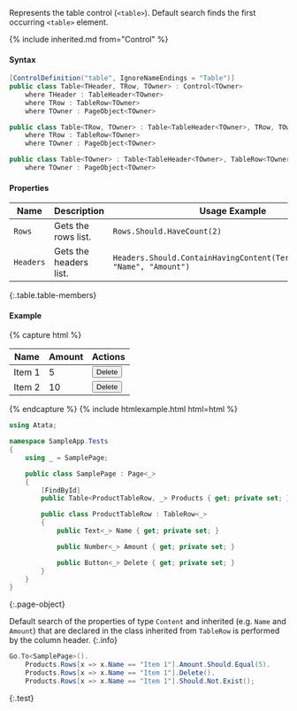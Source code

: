 Represents the table control (`<table>`). Default search finds the first occurring `<table>` element.

{% include inherited.md from="Control" %}

#### Syntax

```cs
[ControlDefinition("table", IgnoreNameEndings = "Table")]
public class Table<THeader, TRow, TOwner> : Control<TOwner>
    where THeader : TableHeader<TOwner>
    where TRow : TableRow<TOwner>
    where TOwner : PageObject<TOwner>
```
```cs
public class Table<TRow, TOwner> : Table<TableHeader<TOwner>, TRow, TOwner>
    where TRow : TableRow<TOwner>
    where TOwner : PageObject<TOwner>
```
```cs
public class Table<TOwner> : Table<TableHeader<TOwner>, TableRow<TOwner>, TOwner>
    where TOwner : PageObject<TOwner>
```

#### Properties

Name | Description | Usage Example
---- | ----------- | -------------
`Rows` | Gets the rows list. | `Rows.Should.HaveCount(2)`
`Headers` | Gets the headers list. | `Headers.Should.ContainHavingContent(TermMatch.Equals, "Name", "Amount")`
{:.table.table-members}

#### Example

{% capture html %}
<table id="products" class="table">
    <thead>
        <tr>
            <th>Name</th>
            <th>Amount</th>
            <th>Actions</th>
        </tr>
    </thead>
    <tbody>
        <tr>
            <td>Item 1</td>
            <td>5</td>
            <td><button>Delete</button></td>
        </tr>
        <tr>
            <td>Item 2</td>
            <td>10</td>
            <td><button>Delete</button></td>
        </tr>
    </tbody>
</table>
{% endcapture %}
{% include htmlexample.html html=html %}

```cs
using Atata;

namespace SampleApp.Tests
{
    using _ = SamplePage;

    public class SamplePage : Page<_>
    {
        [FindById]
        public Table<ProductTableRow, _> Products { get; private set; }

        public class ProductTableRow : TableRow<_>
        {
            public Text<_> Name { get; private set; }

            public Number<_> Amount { get; private set; }

            public Button<_> Delete { get; private set; }
        }
    }
}
```
{:.page-object}

Default search of the properties of type `Content` and inherited (e.g. `Name` and `Amount`) that are declared in the class inherited from `TableRow` is performed by the column header.
{:.info}

``` cs
Go.To<SamplePage>().
    Products.Rows[x => x.Name == "Item 1"].Amount.Should.Equal(5).
    Products.Rows[x => x.Name == "Item 1"].Delete().
    Products.Rows[x => x.Name == "Item 1"].Should.Not.Exist();
```
{:.test}